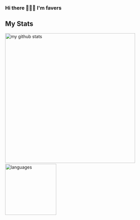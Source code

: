 ### Hi there 👋👋👋 I'm favers

## My Stats

<div align="left">
    <p align="left">
    <img src="https://github-readme-stats.vercel.app/api?username=favers&count_private=true&show_icons=true&theme=gruvbox" alt="my github stats" width="420"/>&nbsp;<img src="https://github-readme-stats.vercel.app/api/top-langs/?username=favers&count_private=true&show_icons=true&layout=compact&theme=gruvbox" alt="languages" height="165">
    </p>
</div>
